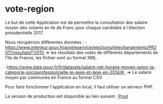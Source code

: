 # vote-region
Le but de cette Application est de permettre la consultation des salaire moyen des votants en Ile de Franc pour chaque candidats à l'élection présidentielle 2017.

Nous récupérons différentes données :
-https://www.interieur.gouv.fr/avotreservice/elections/telechargements/PR2017/resultatsT1/011/ => les résultats des votes de différents départements de l'île de France, les fichier sont au format XML.

-https://www.data.gouv.fr/fr/datasets/salaire-net-horaire-moyen-selon-la-categorie-socioprofessionnelle-le-sexe-et-lage-en-2014/#_ => Le salaire moyen par communes en France au format CSV.

Pour faire fonctionner l'application en local, il faut utiliser un serveur PHP.

La version de production est disponible au lien suivant :
[Prod](https://vote-region.herokuapp.com/)
